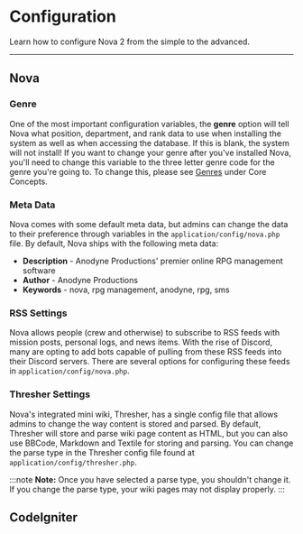 # Configuration

Learn how to configure Nova 2 from the simple to the advanced.

---

## Nova

### Genre

One of the most important configuration variables, the **genre** option will tell Nova what position, department, and rank data to use when installing the system as well as when accessing the database. If this is blank, the system will not install! If you want to change your genre after you've installed Nova, you'll need to change this variable to the three letter genre code for the genre you're going to. To change this, please see [Genres](/genres.md) under Core Concepts.

### Meta Data
Nova comes with some default meta data, but admins can change the data to their preference through variables in the `application/config/nova.php` file. By default, Nova ships with the following meta data:

- **Description** - Anodyne Productions' premier online RPG management software
- **Author** - Anodyne Productions
- **Keywords** - nova, rpg management, anodyne, rpg, sms

### RSS Settings
Nova allows people (crew and otherwise) to subscribe to RSS feeds with mission posts, personal logs, and news items. With the rise of Discord, many are opting to add bots capable of pulling from these RSS feeds into their Discord servers. There are several options for configuring these feeds in `application/config/nova.php`.

### Thresher Settings
Nova's integrated mini wiki, Thresher, has a single config file that allows admins to change the way content is stored and parsed. By default, Thresher will store and parse wiki page content as HTML, but you can also use BBCode, Markdown and Textile for storing and parsing. You can change the parse type in the Thresher config file found at `application/config/thresher.php`.

:::note
**Note:** Once you have selected a parse type, you shouldn't change it. If you change the parse type, your wiki pages may not display properly.
:::

## CodeIgniter
